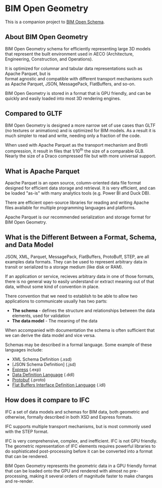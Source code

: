 # BIM Open Geometry

This is a companion project to [BIM Open Schema](https://github.com/ara3d/bim-open-schema). 

## About BIM Open Geometry

BIM Open Geometry schema for efficiently representing large 3D models that represent the built environment used in 
AECO (Architecture, Engineering, Construction, and Operations).

It is optimized for columnar and tabular data representations such as Apache Parquet, but is   
format agnostic and compatible with different transport mechanisms such as Apache Parquet, JSON, MessagePack, FlatBuffers, and so-on.

BIM Open Geometry is stored in a format that is GPU friendly, and can be quickly and easily loaded into most 3D rendering engines.

## Compared to GLTF

BIM Open Geometry is designed a more narrow set of use cases than GLTF (no textures or animations) and is optimized for BIM models. 
As a result it is much simpler to read and write, needing only a fraction of the code. 

When used with Apache Parquet as the transport mechanism and Brotli compression, it result in files that 1/10<sup>th</sup> the size of a comparable 
GLB. Nearly the size of a Draco compressed file but with more universal support.  

## What is Apache Parquet

Apache Parquet is an open source, column-oriented data file format designed for efficient data storage and retrieval. 
It is very efficient, and can be loaded "as-is" with many analytics tools (e.g. Power BI and Duck DB).

There are efficient open-source libraries for reading and writing Apache files available for multiple programming languages
and platforms.

Apache Parquet is our recommended serialization and storage format for BIM Open Geometry. 

## What is the Different Between a Format, Schema, and Data Model

JSON, XML, Parquet, MessagePack, FlatBuffers, ProtoBuff, STEP, are all examples data formats. 
They can be used to represent arbitrary data in transit or serialized to a storage medium (like disk or RAM).

If an application or service, recieves arbitrary data in one of those formats, there is no general way to easily understand or extract meaning out 
of that data, without some kind of convention in place. 

There convention that we need to establish to be able to allow two applications to communicate usually has two parts:
- **The schema** - defines the structure and relationships between the data elements, used for validation 
- **The data model** - The meaning of the data

When accompanied with documentation the schema is often sufficient that we can derive the data model and vice versa. 

Schemas may be described in a formal language. Some example of these languages include:
- XML Schema Definition (.xsd)
- [JSON Schema Definition] (.jsd)
- [Express](https://en.wikipedia.org/wiki/EXPRESS_(data_modeling_language)) (.exp)
- [Data Definition Language](https://en.wikipedia.org/wiki/Data_definition_language) (.ddl)
- [Protobuf](https://en.wikipedia.org/wiki/Protocol_Buffers) (.proto)
- [Flat Buffers Interface Definition Language](https://flatbuffers.dev/schema/) (.idl)

## How does it compare to IFC 

IFC a set of data models and schemas for BIM data, both geometric and otherwise, formally described in both XSD and Express formats. 

IFC supports multiple transport mechanisms, but is most commonly used with the STEP format.  

IFC is very comprehensive, complex, and inefficient. IFC is not GPU friendly. The geometric representation of IFC elements requires 
powerful libraries to do sophisticated post-processing before it can be converted into a format that can be rendered.   

BIM Open Geometry represents the geometric data in a GPU friendly format that can be loaded onto the GPU and rendered with almost 
no pre-processing, making it several orders of magnitude faster to make changes and re-render.   
 
